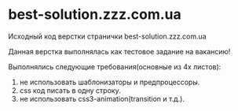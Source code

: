 # best-solution.zzz.com.ua
Исходный код верстки странички best-solution.zzz.com.ua

Данная верстка выполнялась как тестовое задание на вакансию!

Выполнялись следующие требования(основные из 4х листов):
1. не использовать шаблонизаторы и предпроцессоры.
2. css код писать в одну строку.
3. не использовать сss3-animation(transition и т.д.).

